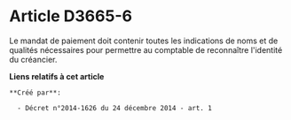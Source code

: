 # Article D3665-6

Le mandat de paiement doit contenir toutes les indications de noms et de qualités nécessaires pour permettre au comptable de
reconnaître l'identité du créancier.

**Liens relatifs à cet article**

	**Créé par**:

	  - Décret n°2014-1626 du 24 décembre 2014 - art. 1
